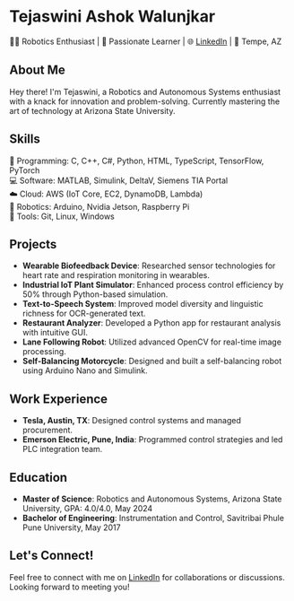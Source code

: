 # Tejaswini Ashok Walunjkar

👩‍💻 Robotics Enthusiast | 🌟 Passionate Learner | 🌐 [LinkedIn](https://www.linkedin.com/in/tejaswini-ashok-walunjkar) | 📍 Tempe, AZ 

## About Me

Hey there! I'm Tejaswini, a Robotics and Autonomous Systems enthusiast with a knack for innovation and problem-solving. Currently mastering the art of technology at Arizona State University.

## Skills

🚀 Programming: C, C++, C#, Python, HTML, TypeScript, TensorFlow, PyTorch  
💻 Software: MATLAB, Simulink, DeltaV, Siemens TIA Portal  
☁️ Cloud: AWS (IoT Core, EC2, DynamoDB, Lambda)  
🤖 Robotics: Arduino, Nvidia Jetson, Raspberry Pi  
🔧 Tools: Git, Linux, Windows  

## Projects

- **Wearable Biofeedback Device**: Researched sensor technologies for heart rate and respiration monitoring in wearables.
- **Industrial IoT Plant Simulator**: Enhanced process control efficiency by 50% through Python-based simulation.
- **Text-to-Speech System**: Improved model diversity and linguistic richness for OCR-generated text.
- **Restaurant Analyzer**: Developed a Python app for restaurant analysis with intuitive GUI.
- **Lane Following Robot**: Utilized advanced OpenCV for real-time image processing.
- **Self-Balancing Motorcycle**: Designed and built a self-balancing robot using Arduino Nano and Simulink.

## Work Experience

- **Tesla, Austin, TX**: Designed control systems and managed procurement.
- **Emerson Electric, Pune, India**: Programmed control strategies and led PLC integration team.

## Education

- **Master of Science**: Robotics and Autonomous Systems, Arizona State University, GPA: 4.0/4.0, May 2024
- **Bachelor of Engineering**: Instrumentation and Control, Savitribai Phule Pune University, May 2017

## Let's Connect!

Feel free to connect with me on [LinkedIn](https://www.linkedin.com/in/tejaswini-ashok-walunjkar) for collaborations or discussions. Looking forward to meeting you!
